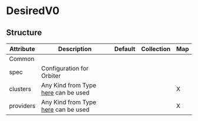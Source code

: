 # DesiredV0 
 

## Structure 
 

| Attribute | Description                                               | Default | Collection | Map  |
| --------- | --------------------------------------------------------- | ------- | ---------- | ---  |
| Common    |                                                           |         |            |      |
| spec      | Configuration for Orbiter                                 |         |            |      |
| clusters  | Any Kind from Type [here](../../../clusters) can be used  |         |            | X    |
| providers | Any Kind from Type [here](../../../providers) can be used |         |            | X    |